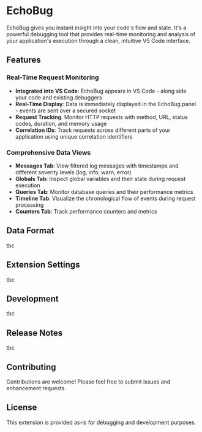 # EchoBug

EchoBug gives you instant insight into your code's flow and state. It's a powerful debugging tool that provides real-time monitoring and analysis of your application's execution through a clean, intuitive VS Code interface.

## Features

### Real-Time Request Monitoring
- **Integrated into VS Code**: EchoBug appears in VS Code - along side your code and existing debuggers
- **Real-Time Display**: Data is immediately displayed in the EchoBug panel - events are sent over a secured socket
- **Request Tracking**: Monitor HTTP requests with method, URL, status codes, duration, and memory usage
- **Correlation IDs**: Track requests across different parts of your application using unique correlation identifiers

### Comprehensive Data Views
- **Messages Tab**: View filtered log messages with timestamps and different severity levels (log, info, warn, error)
- **Globals Tab**: Inspect global variables and their state during request execution
- **Queries Tab**: Monitor database queries and their performance metrics
- **Timeline Tab**: Visualize the chronological flow of events during request processing
- **Counters Tab**: Track performance counters and metrics

## Data Format

tbc

## Extension Settings

tbc

## Development

tbc

## Release Notes

tbc

## Contributing

Contributions are welcome! Please feel free to submit issues and enhancement requests.

## License

This extension is provided as-is for debugging and development purposes.
